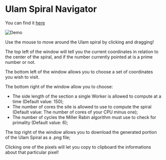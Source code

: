 # Ulam Spiral Navigator

You can find it [here](https://gold18k.github.io/Ulam-Spiral-Navigator/)

![Demo](https://i.ibb.co/HHyX3SC/Screenshot-2024-08-28-112144.png)

Use the mouse to move around the Ulam spiral by clicking and dragging!

The top left of the window will tell you the current coordinates in relation to the center of the spiral, and if the number currently pointed at is a prime number or not.

The bottom left of the window allows you to choose a set of coordinates you wish to visit.

The bottom right of the window allow you to choose:
- The side length of the section a single Worker is allowed to compute at a time (Default value: 150);
- The number of cores the site is allowed to use to compute the spiral (Default value: The number of cores of your CPU minus one);
- The number of cycles the Miller Rabin algorithm must use to check for primality (Default value: 6);

The top right of the window allows you to download the generated portion of the Ulam Spiral as a .png file;

Clicking one of the pixels will let you copy to clipboard the informations about that particular pixel!
